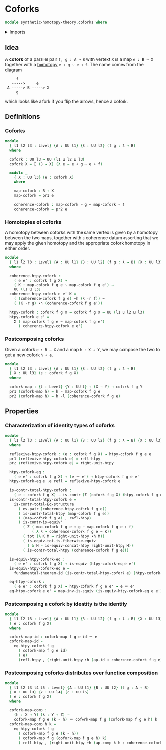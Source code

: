 # Coforks

```agda
module synthetic-homotopy-theory.coforks where
```

<details><summary>Imports</summary>

```agda
open import foundation.action-on-identifications-functions
open import foundation.contractible-types
open import foundation.dependent-pair-types
open import foundation.equality-dependent-pair-types
open import foundation.equivalences
open import foundation.functoriality-dependent-pair-types
open import foundation.fundamental-theorem-of-identity-types
open import foundation.homotopies
open import foundation.homotopy-induction
open import foundation.identity-types
open import foundation.function-types
open import foundation.structure-identity-principle
open import foundation.universe-levels
open import foundation.whiskering-homotopies
```

</details>

## Idea

A **cofork** of a parallel pair `f, g : A → B` with vertext `X` is a map
`e : B → X` together with a [homotopy](foundation.homotopies.md)
`e ∘ g ~ e ∘ f`. The name comes from the diagram

```text
     f
   ----->     e
 A -----> B -----> X
     g
```

which looks like a fork if you flip the arrows, hence a cofork.


## Definitions

### Coforks

```agda
module _
  { l1 l2 l3 : Level} {A : UU l1} {B : UU l2} (f g : A → B)
  where

  cofork : UU l3 → UU (l1 ⊔ l2 ⊔ l3)
  cofork X = Σ (B → X) (λ e → e ∘ g ~ e ∘ f)

  module _
    { X : UU l3} (e : cofork X)
    where

    map-cofork : B → X
    map-cofork = pr1 e

    coherence-cofork : map-cofork ∘ g ~ map-cofork ∘ f
    coherence-cofork = pr2 e
```

### Homotopies of coforks

A homotopy between coforks with the same vertex is given by a homotopy between
the two maps, together with a coherence datum asserting that we may apply the
given homotopy and the appropriate cofork homotopy in either order.

```agda
module _
  { l1 l2 l3 : Level} {A : UU l1} {B : UU l2} (f g : A → B) {X : UU l3}
  where

  coherence-htpy-cofork :
    ( e e' : cofork f g X) →
    ( K : map-cofork f g e ~ map-cofork f g e') →
    UU (l1 ⊔ l3)
  coherence-htpy-cofork e e' K =
    ( (coherence-cofork f g e) ∙h (K ·r f)) ~
    ( (K ·r g) ∙h (coherence-cofork f g e'))

  htpy-cofork : cofork f g X → cofork f g X → UU (l1 ⊔ l2 ⊔ l3)
  htpy-cofork e e' =
    Σ ( map-cofork f g e ~ map-cofork f g e')
      ( coherence-htpy-cofork e e')
```

### Postcomposing coforks

Given a cofork `e : B → X` and a map `h : X → Y`, we may compose the two to get
a new cofork `h ∘ e`.

```agda
module _
  { l1 l2 l3 : Level} {A : UU l1} {B : UU l2} (f g : A → B)
  { X : UU l3} (e : cofork f g X)
  where

  cofork-map : {l : Level} {Y : UU l} → (X → Y) → cofork f g Y
  pr1 (cofork-map h) = h ∘ map-cofork f g e
  pr2 (cofork-map h) = h ·l (coherence-cofork f g e)
```

## Properties

### Characterization of identity types of coforks

```agda
module _
  { l1 l2 l3 : Level} {A : UU l1} {B : UU l2} (f g : A → B) {X : UU l3}
  where

  reflexive-htpy-cofork : (e : cofork f g X) → htpy-cofork f g e e
  pr1 (reflexive-htpy-cofork e) = refl-htpy
  pr2 (reflexive-htpy-cofork e) = right-unit-htpy

  htpy-cofork-eq :
    ( e e' : cofork f g X) → (e ＝ e') → htpy-cofork f g e e'
  htpy-cofork-eq e .e refl = reflexive-htpy-cofork e

  is-contr-total-htpy-cofork :
    ( e : cofork f g X) → is-contr (Σ (cofork f g X) (htpy-cofork f g e))
  is-contr-total-htpy-cofork e =
    is-contr-total-Eq-structure
      ( ev-pair (coherence-htpy-cofork f g e))
      ( is-contr-total-htpy (map-cofork f g e))
      ( (map-cofork f g e) , refl-htpy)
      ( is-contr-is-equiv'
        ( Σ ( map-cofork f g e ∘ g ~ map-cofork f g e ∘ f)
            ( λ K → coherence-cofork f g e ~ K))
        ( tot (λ K M → right-unit-htpy ∙h M))
        ( is-equiv-tot-is-fiberwise-equiv
          ( λ H → is-equiv-concat-htpy right-unit-htpy H))
        ( is-contr-total-htpy (coherence-cofork f g e)))

  is-equiv-htpy-cofork-eq :
    ( e e' : cofork f g X) → is-equiv (htpy-cofork-eq e e')
  is-equiv-htpy-cofork-eq e =
    fundamental-theorem-id (is-contr-total-htpy-cofork e) (htpy-cofork-eq e)

  eq-htpy-cofork :
    ( e e' : cofork f g X) → htpy-cofork f g e e' → e ＝ e'
  eq-htpy-cofork e e' = map-inv-is-equiv (is-equiv-htpy-cofork-eq e e')
```

### Postcomposing a cofork by identity is the identity

```agda
module _
  { l1 l2 l3 : Level} {A : UU l1} {B : UU l2} (f g : A → B) {X : UU l3}
  ( e : cofork f g X)
  where

  cofork-map-id : cofork-map f g e id ＝ e
  cofork-map-id =
    eq-htpy-cofork f g
      ( cofork-map f g e id)
      ( e)
      (refl-htpy , (right-unit-htpy ∙h (ap-id ∘ coherence-cofork f g e)))
```

### Postcomposing coforks distributes over function composition

```agda
module _
  { l1 l2 l3 l4 l5 : Level} {A : UU l1} {B : UU l2} (f g : A → B)
  { X : UU l3} {Y : UU l4} {Z : UU l5}
  ( e : cofork f g X)
  where

  cofork-map-comp :
    (h : X → Y) (k : Y → Z) →
    cofork-map f g e (k ∘ h) ＝ cofork-map f g (cofork-map f g e h) k
  cofork-map-comp h k =
    eq-htpy-cofork f g
      ( cofork-map f g e (k ∘ h))
      ( cofork-map f g (cofork-map f g e h) k)
      ( refl-htpy , (right-unit-htpy ∙h (ap-comp k h ∘ coherence-cofork f g e)))
```
